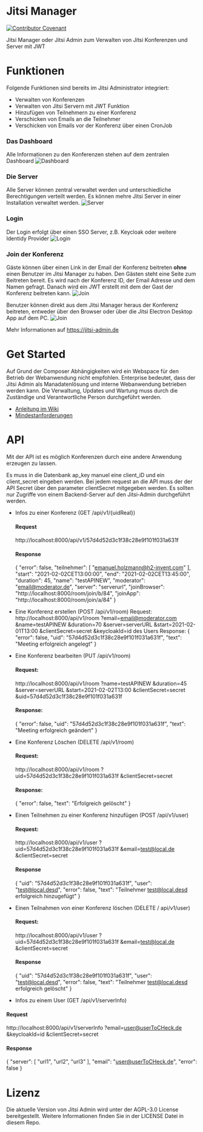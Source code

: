 # Jitsi Manager


[![Contributor Covenant](https://img.shields.io/badge/Contributor%20Covenant-v2.0%20adopted-ff69b4.svg)](code_of_conduct.md)

Jitsi Manager oder Jitsi Admin zum Verwalten von Jitsi Konferenzen und Server mit JWT


# Funktionen
Folgende Funktionen sind bereits im Jitsi Administrator integriert:
* Verwalten von Konferenzen
* Verwalten von Jitsi Servern mit JWT Funktion
* Hinzufügen von Teilnehmern zu einer Konferenz
* Verschicken von Emails an die Teilnehmer
* Verschicken von Emails vor der Konferenz über einen CronJob

### Das Dashboard
Alle Informationen zu den Konferenzen stehen auf dem zentralen Dashboard
![Dashboard](docs/images/dashboard-heading.jpg)


### Die Server
Alle Server können zentral verwaltet werden und unterschiedliche Berechtigungen verteilt werden.
Es können mehre Jitsi Server in einer Installation verwaltet werden.
![Server](docs/images/server.jpg)

### Login
Der Login erfolgt über einen SSO Server, z.B. Keycloak oder weitere Identidy Provider
![Login](docs/images/login.jpg)

### Join der Konferenz
Gäste können über einen Link in der Email der Konferenz beitreten __ohne__ einen Benutzer im Jitsi Manager zu haben.
Den Gästen steht eine Seite zum Beitreten bereit. Es wird nach der Konferenz ID, der Email Adresse und dem Namen gefragt.
Danach wird ein JWT erstellt mit dem der Gast der Konferenz beitreten kann.
![Join](docs/images/join.jpg)

Benutzer können direkt aus dem Jitsi Manager heraus der Konferenz beitreten, entweder über den Browser oder über die Jitsi Electron Desktop App auf dem PC.
![Join](docs/images/joint-internal.jpg)

Mehr Informationen auf https://jitsi-admin.de
# Get Started
Auf Grund der Composer Abhängigkeiten wird ein Webspace für den Betrieb der Webanwendung nicht empfohlen. Enterprise bedeutet, dass der Jitsi Admin als Manadatenlösung und interne Webanwendung betrieben werden kann. Die Verwaltung, Updates und Wartung muss durch die Zuständige und Verantwortliche Person durchgeführt werden.



* [Anleitung im Wiki](https://github.com/H2-invent/jitsi-admin/wiki/Get-Started)
* [Mindestanforderungen](https://github.com/H2-invent/jitsi-admin/wiki/Mindestanforderungen-an-den-Server)

# API
Mit der API ist es möglich Konferenzen durch eine andere Anwendung erzeugen zu lassen.

Es muss in die Datenbank ap_key manuel eine client_iD und ein client_secret eingeben werden.
Bei jedem request an die API muss der der API Secret über den parameter clientSecret mitgegeben werden.
Es sollten nur Zugriffe von einem Backend-Server auf den Jitsi-Admin durchgeführt werden.


* Infos zu einer Konferenz (GET /api/v1/{uidReal})
  #### Request
  http://localhost:8000/api/v1/57d4d52d3c1f38c28e9f101f031a631f
  #### Response
  {
  "error": false,
  "teilnehmer": [
  "emanuel.holzmann@h2-invent.com"
  ],
  "start": "2021-02-02CET13:00:00",
  "end": "2021-02-02CET13:45:00",
  "duration": 45,
  "name": "testAPINEW",
  "moderator": "email@moderator.de",
  "server": "serverurl",
  "joinBrowser": "http://localhost:8000/room/join/b/84",
  "joinApp": "http://localhost:8000/room/join/a/84"
  }
  
* Eine Konferenz erstellen (POST /api/v1/room)
  Request:
  http://localhost:8000/api/v1/room
  ?email=email@moderator.com
  &name=testAPINEW
  &duration=70
  &server=serverURL
  &start=2021-02-01T13:00
  &clientSecret=secret
  &keycloakId=id des Users
  Response:
  {
  "error": false,
  "uid": "57d4d52d3c1f38c28e9f101f031a631f",
  "text": "Meeting erfolgreich angelegt"
  }
  
* Eine Konferenz bearbeiten (PUT /api/v1/room)
  #### Request:
  http://localhost:8000/api/v1/room
  ?name=testAPINEW
  &duration=45
  &server=serverURL
  &start=2021-02-02T13:00
  &clientSecret=secret
  &uid=57d4d52d3c1f38c28e9f101f031a631f
  #### Response:
  {
  "error": false,
  "uid": "57d4d52d3c1f38c28e9f101f031a631f",
  "text": "Meeting erfolgreich geändert"
  }
* Eine Konferenz Löschen (DELETE /api/v1/room)
  #### Request:
  http://localhost:8000/api/v1/room
  ?uid=57d4d52d3c1f38c28e9f101f031a631f
  &clientSecret=secret
  #### Response:
  {
  "error": false,
  "text": "Erfolgreich gelöscht"
  }
* Einen Teilnehmen zu einer Konferenz hinzufügen (POST /api/v1/user)
  #### Request:
  http://localhost:8000/api/v1/user
  ?uid=57d4d52d3c1f38c28e9f101f031a631f
  &email=test@local.de
  &clientSecret=secret
  #### Response
  {
  "uid": "57d4d52d3c1f38c28e9f101f031a631f",
  "user": "test@local.desd",
  "error": false,
  "text": "Teilnehmer test@local.desd erfolgreich hinzugefügt"
  }
* Einen Teilnahmen von einer Konferenz löschen (DELETE / api/v1/user)
  #### Request:
  http://localhost:8000/api/v1/user
  ?uid=57d4d52d3c1f38c28e9f101f031a631f
  &email=test@local.de
  &clientSecret=secret
  #### Response
  {
  "uid": "57d4d52d3c1f38c28e9f101f031a631f",
  "user": "test@local.desd",
  "error": false,
  "text": "Teilnehmer test@local.desd erfolgreich gelöscht"
  }
* Infos zu einem User (GET /api/v1/serverInfo)
#### Request
http://localhost:8000/api/v1/serverInfo
?email=user@userToCHeck.de
&keycloakId=id
&clientSecret=secret
#### Response
{
"server": [
"url1",
"url2",
"url3"
],
"email": "user@userToCHeck.de",
"error": false
}
# Lizenz
Die aktuelle Version von Jitsi Admin wird unter der AGPL-3.0 License bereitgestellt. Weitere Informationen finden Sie in der LICENSE Datei in diesem Repo.


